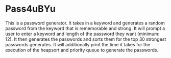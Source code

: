 # Pass4uBYu

This is a password generator. It takes in a keyword and generates a random password from the keyword that is rememorable and strong. 
It will prompt a user to enter a keyword and length of the password they want (minimum: 12). It then generates the passwords and sorts 
them for the top 30 strongest passwords generates. It will additionally print the time it takes for the execution of the heapsort and priority queue to generate the passwords.
